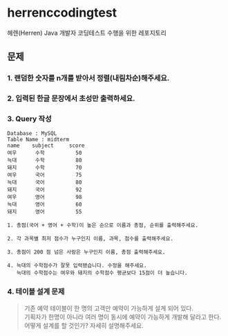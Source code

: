# herrenccodingtest
헤렌(Herren) Java 개발자 코딩테스트 수행을 위한 레포지토리

## 문제 
### 1. 랜덤한 숫자를 n개를 받아서 정렬(내림차순)해주세요.
### 2. 입력된 한글 문장에서 초성만 출력하세요. 
### 3. Query 작성
~~~
Database : MySQL
Table Name : midterm   
name    subject     score
여우      수학          50
늑대      수학          80
돼지      수학          70
여우      국어          75
늑대      국어          80
돼지      국어          92
여우      영어          98
늑대      영어          60
돼지      영어          55

1. 총점(국어 + 영어 + 수학)이 높은 순으로 이름과 총점, 순위를 출력해주세요.

2. 각 과목별 최저 점수가 누구인지 이름, 과목, 점수를 출력해주세요.

3. 총점이 200 점 넘은 사람은 누구인지 이름, 총점 출력해주세요.

4. 늑대의 수학점수가 잘못 입력됐습니다. 수정을 해주세요.
   늑대의 수학점수는 여우와 돼지의 수학점수 평균보다 15점이 더 높습니다.
~~~
### 4. 테이블 설계 문제
> 기존 예약 테이블이 한 명의 고객만 예약이 가능하게 설계 되어 있다. <br>
> 기획자가 한명이 아니라 여러 명이 동시에 예약이 가능하게 개발해 달라고 한다. <br>
> 어떻게 설계를 할 것인가? 자세히 설명해주세요.
